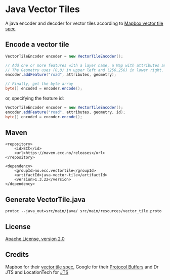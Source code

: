 # Java Vector Tiles

A java encoder and decoder for vector tiles according to
[Mapbox vector tile spec](https://github.com/mapbox/vector-tile-spec)

## Encode a vector tile

```java
VectorTileEncoder encoder = new VectorTileEncoder();

// Add one or more features with a layer name, a Map with attributes and a JTS Geometry. 
// The Geometry uses (0,0) in upper left and (256,256) in lower right.
encoder.addFeature("road", attributes, geometry);

// Finally, get the byte array
byte[] encoded = encoder.encode();
```

or, specifying the feature id:

```java
VectorTileEncoder encoder = new VectorTileEncoder();
encoder.addFeature("road", attributes, geometry, id);
byte[] encoded = encoder.encode();
```

## Maven

```
<repository>
    <id>ECC</id>
    <url>https://maven.ecc.no/releases</url>
</repository>

<dependency>
    <groupId>no.ecc.vectortile</groupId>
    <artifactId>java-vector-tile</artifactId>
    <version>1.3.22</version>
</dependency>
```

## Generate VectorTile.java

```
protoc --java_out=src/main/java/ src/main/resources/vector_tile.proto
```

## License

[Apache License, version 2.0](http://www.apache.org/licenses/LICENSE-2.0)

## Credits

Mapbox for their [vector tile spec](https://github.com/mapbox/vector-tile-spec), 
Google for their [Protocol Buffers](https://code.google.com/p/protobuf/) and
Dr JTS and LocationTech for [JTS](https://github.com/locationtech/jts)
